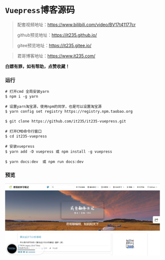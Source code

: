 # `Vuepress`博客源码

> 配套视频地址：https://www.bilibili.com/video/BV17t41177cr
>
> github预览地址：https://it235.github.io/
>
> gitee预览地址：https://it235.gitee.io/

> 君哥博客地址：https://www.it235.com/



**白嫖有罪，如有帮助，点赞收藏！**



### 运行

```
# 打开cmd 全局安装yarn
$ npm i -g yarn

# 设置yarn淘宝源，使用npm的同学，也是可以设置淘宝源
$ yarn config set registry https://registry.npm.taobao.org

$ git clone https://github.com/it235/it235-vuepress.git

# 打开CMD命令行窗口
$ cd it235-vuepress

# 安装vuepress
$ yarn add -D vuepress 或 npm install -g vuepress

$ yarn docs:dev  或 npm run docs:dev
```

### 预览

![1563786698861](./docs/.vuepress/public/view.png)